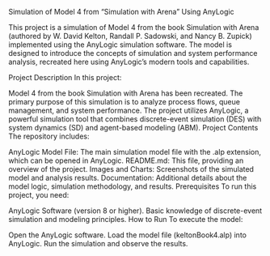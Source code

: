 Simulation of Model 4 from “Simulation with Arena” Using AnyLogic


This project is a simulation of Model 4 from the book Simulation with Arena (authored by W. David Kelton, Randall P. Sadowski, and Nancy B. Zupick) implemented using the AnyLogic simulation software. The model is designed to introduce the concepts of simulation and system performance analysis, recreated here using AnyLogic’s modern tools and capabilities.

Project Description
In this project:

Model 4 from the book Simulation with Arena has been recreated.
The primary purpose of this simulation is to analyze process flows, queue management, and system performance.
The project utilizes AnyLogic, a powerful simulation tool that combines discrete-event simulation (DES) with system dynamics (SD) and agent-based modeling (ABM).
Project Contents
The repository includes:

AnyLogic Model File: The main simulation model file with the .alp extension, which can be opened in AnyLogic.
README.md: This file, providing an overview of the project.
Images and Charts: Screenshots of the simulated model and analysis results.
Documentation: Additional details about the model logic, simulation methodology, and results.
Prerequisites
To run this project, you need:

AnyLogic Software (version 8 or higher).
Basic knowledge of discrete-event simulation and modeling principles.
How to Run
To execute the model:

Open the AnyLogic software.
Load the model file (keltonBook4.alp) into AnyLogic.
Run the simulation and observe the results.
